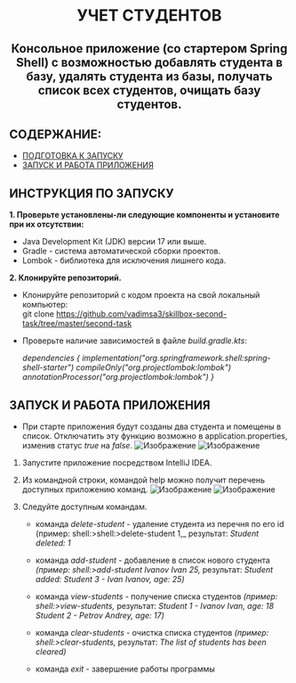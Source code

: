 <h1 align="center">УЧЕТ СТУДЕНТОВ</h1>
<h2 align="center">Консольное приложение (со стартером Spring Shell) с возможностью добавлять студента в базу, удалять студента из базы, получать список всех студентов, очищать базу студентов.</h2>

## **СОДЕРЖАНИЕ:** ##
* [ПОДГОТОВКА К ЗАПУСКУ](#инструкция_по_запуску)
* [ЗАПУСК И РАБОТА ПРИЛОЖЕНИЯ](#запуск_и_работа)

<a name="инструкция_по_запуску"></a>
## **ИНСТРУКЦИЯ ПО ЗАПУСКУ** ##

**1. Проверьте установлены-ли следующие компоненты и установите при их отсутствии:**
* Java Development Kit (JDK) версии 17 или выше.
* Gradle - система автоматической сборки проектов.
* Lombok - библиотека для исключения лишнего кода.

**2. Клонируйте репозиторий.**  
* Клонируйте репозиторий с кодом проекта на свой локальный компьютер:  
git clone https://github.com/vadimsa3/skillbox-second-task/tree/master/second-task

* Проверьте наличие зависимостей в файле _build.gradle.kts_:

    _dependencies {
    implementation("org.springframework.shell:spring-shell-starter")
    compileOnly("org.projectlombok:lombok")
    annotationProcessor("org.projectlombok:lombok")
    }_ 

<a name="запуск_и_работа"></a>
## **ЗАПУСК И РАБОТА ПРИЛОЖЕНИЯ** ##

* При старте приложения будут созданы два студента и помещены в список.
  Отключатить эту функцию возможно в application.properties, изменив статус _true_ на _false_.
  ![Изображение](https://github.com/vadimsa3/skillbox-second-task/tree/master/second-task/src/main/resources/start_create.jpg "Создание студентов по умолчанию")
  ![Изображение](D:\SAVCHUK\SKILLBOX\SpringFramework\second-task\src\main\resources\start_create.jpg "Создание студентов по умолчаниюы")

1. Запустите приложение посредством IntelliJ IDEA.
2. Из командной строки, командой help можно получит перечень доступных приложению команд.
   ![Изображение](https://github.com/vadimsa3/skillbox-second-task/tree/master/second-task/src/main/resources/list_commands.jpg "Доступные команды")
   ![Изображение](D:\SAVCHUK\SKILLBOX\SpringFramework\second-task\src\main\resources\list_commands.jpg "Доступные команды")
3. Следуйте доступным командам.

   * команда _delete-student_ - удаление студента из перечня по его id
   (пример: shell:>shell:>delete-student 1,_
   результат: _Student deleted: 1_

   * команда _add-student_ - добавление в список нового студента
     _(пример: shell:>add-student Ivanov Ivan 25,_
   результат: _Student added: Student 3 - Ivan Ivanov, age: 25)_

   * команда _view-students_ - получение списка студентов
     _(пример: shell:>view-students,_
     результат: _Student 1 - Ivanov Ivan, age: 18 Student 2 - Petrov Andrey, age: 17)_

   * команда _clear-students_ - очистка списка студентов
       _(пример: shell:>clear-students,_
       результат: _The list of students has been cleared)_

   * команда _exit_ - завершение работы программы